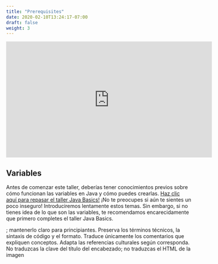 ```yaml
---
title: "Prerequisites"
date: 2020-02-10T13:24:17-07:00
draft: false
weight: 3
---
```


<p style="text-align: center;"><iframe width="560" height="315" src="https://www.youtube.com/embed/m09C635qvN0" frameborder="0" allow="accelerometer; autoplay; clipboard-write; encrypted-media; gyroscope; picture-in-picture" allowfullscreen></iframe></p>

<!--<link rel="stylesheet" href="../../style.css">-->

## Variables

Antes de comenzar este taller, deberías tener conocimientos previos sobre cómo funcionan las variables en Java y cómo puedes crearlas. [Haz clic aquí para repasar el taller Java Basics!](https://workshops.nuevofoundation.org/java-basics/) ¡No te preocupes si aún te sientes un poco inseguro! Introduciremos lentamente estos temas. Sin embargo, si no tienes idea de lo que son las variables, te recomendamos encarecidamente que primero completes el taller Java Basics.

; mantenerlo claro para principiantes. 
        Preserva los términos técnicos, la sintaxis de código y el formato. Traduce únicamente los comentarios que expliquen conceptos.
        Adapta las referencias culturales según corresponda. No traduzcas la clave del título del encabezado; no traduzcas el HTML de la imagen